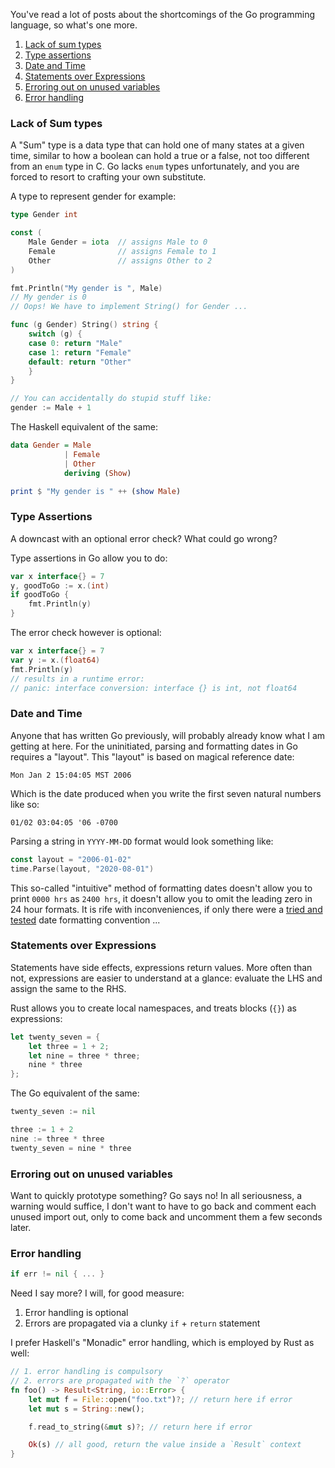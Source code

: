 You've read a lot of posts about the shortcomings of the Go
programming language, so what's one more.

 1. [Lack of sum types](#lack-of-sum-types)
 2. [Type assertions](#type-assertions)
 3. [Date and Time](#date-and-time)
 4. [Statements over Expressions](#statements-over-expressions)
 5. [Erroring out on unused variables](#erroring-out-on-unused-variables)
 6. [Error handling](#error-handling)

### Lack of Sum types

A "Sum" type is a data type that can hold one of many states
at a given time, similar to how a boolean can hold a true or
a false, not too different from an `enum` type in C. Go
lacks `enum` types unfortunately, and you are forced to
resort to crafting your own substitute.

A type to represent gender for example:

```go
type Gender int

const (
    Male Gender = iota  // assigns Male to 0
    Female              // assigns Female to 1
    Other               // assigns Other to 2
)

fmt.Println("My gender is ", Male)
// My gender is 0
// Oops! We have to implement String() for Gender ...

func (g Gender) String() string {
    switch (g) {
    case 0: return "Male"
    case 1: return "Female"
    default: return "Other"
    }
}

// You can accidentally do stupid stuff like:
gender := Male + 1
```

The Haskell equivalent of the same:

```haskell
data Gender = Male
            | Female
            | Other
            deriving (Show)

print $ "My gender is " ++ (show Male)
```

### Type Assertions

A downcast with an optional error check? What could go
wrong?

Type assertions in Go allow you to do:

```go
var x interface{} = 7
y, goodToGo := x.(int)
if goodToGo {
    fmt.Println(y)
}
```

The error check however is optional:

```go
var x interface{} = 7
var y := x.(float64)
fmt.Println(y)
// results in a runtime error:
// panic: interface conversion: interface {} is int, not float64
```

### Date and Time

Anyone that has written Go previously, will probably already
know what I am getting at here. For the uninitiated, parsing
and formatting dates in Go requires a "layout". This
"layout" is based on magical reference date:

```
Mon Jan 2 15:04:05 MST 2006
```

Which is the date produced when you write the first seven
natural numbers like so:

```
01/02 03:04:05 '06 -0700
```

Parsing a string in `YYYY-MM-DD` format would look something
like:

```go
const layout = "2006-01-02"
time.Parse(layout, "2020-08-01")
```

This so-called "intuitive" method of formatting dates
doesn't allow you to print `0000 hrs` as `2400 hrs`, it
doesn't allow you to omit the leading zero in 24 hour
formats. It is rife with inconveniences, if only there were
a [tried and
tested](https://man7.org/linux/man-pages/man3/strftime.3.html)
date formatting convention ...

### Statements over Expressions

Statements have side effects, expressions return values.
More often than not, expressions are easier to understand at
a glance: evaluate the LHS and assign the same to the RHS.

Rust allows you to create local namespaces, and treats
blocks (`{}`) as expressions:

```rust
let twenty_seven = {
    let three = 1 + 2;
    let nine = three * three;
    nine * three
};
```

The Go equivalent of the same:

```go
twenty_seven := nil

three := 1 + 2
nine := three * three
twenty_seven = nine * three
```


### Erroring out on unused variables

Want to quickly prototype something? Go says no! In all
seriousness, a warning would suffice, I don't want to have
to go back and comment each unused import out, only to come
back and uncomment them a few seconds later.

### Error handling

```go
if err != nil { ... }
```

Need I say more? I will, for good measure:

1. Error handling is optional
2. Errors are propagated via a clunky `if` + `return` statement

I prefer Haskell's "Monadic" error handling, which is
employed by Rust as well:

```rust
// 1. error handling is compulsory
// 2. errors are propagated with the `?` operator
fn foo() -> Result<String, io::Error> {
    let mut f = File::open("foo.txt")?; // return here if error
    let mut s = String::new();

    f.read_to_string(&mut s)?; // return here if error

    Ok(s) // all good, return the value inside a `Result` context
}
```

